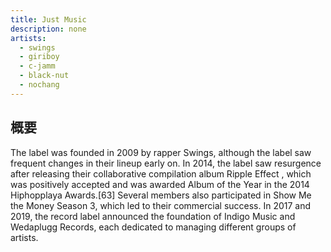 ```yaml
---
title: Just Music
description: none
artists:
  - swings
  - giriboy
  - c-jamm
  - black-nut
  - nochang
---
```


## 概要

The label was founded in 2009 by rapper Swings, although the label saw frequent changes in their lineup early on. In 2014, the label saw resurgence after releasing their collaborative compilation album Ripple Effect , which was positively accepted and was awarded Album of the Year in the 2014 Hiphopplaya Awards.[63] Several members also participated in Show Me the Money Season 3, which led to their commercial success. In 2017 and 2019, the record label announced the foundation of Indigo Music and Wedaplugg Records, each dedicated to managing different groups of artists.
